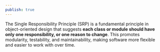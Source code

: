 ```yaml
---
publish: true
---
```


The Single Responsibility Principle (SRP) is a fundamental principle in object-oriented design that suggests **each class or module should have only one responsibility, or one reason to change**. This promotes modularity, testability, and maintainability, making software more flexible and easier to work with over time.